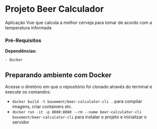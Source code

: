 # Projeto Beer Calculador
Aplicação Vue que calcula a melhor cerveja para tomar de acordo com a temperatura informada

### Pré-Requisitos

**Dependências:** 
```
- Docker
```
## Preparando ambiente com Docker

Acesse o diretório em que o repositório foi clonado através do terminal e
execute os comandos:
 - `docker build -t basement/beer-calculator-cli .` para compilar imagens, criar containers etc.
 - `docker run -it -p 8080:8080 --rm --name beer-calculator-cli basement/beer-calculator-cli` para instalar o projeto e inicializar o servidor
